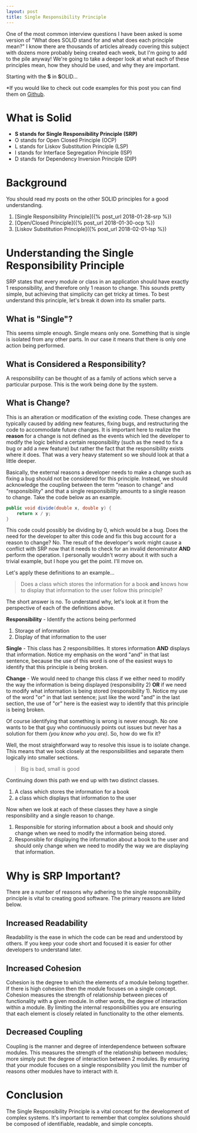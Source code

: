 ```yaml
---
layout: post
title: Single Responsibility Principle
---
```


One of the most common interview questions I have been asked is some version of "What does SOLID stand for and what does each principle mean?" I know there are thousands of articles already covering this subject with dozens more probably being created each week, but I'm going to add to the pile anyway! We're going to take a deeper look at what each of these principles mean, how they should be used, and why they are important. 

Starting with the **S** in **S**OLID...

*If you would like to check out code examples for this post you can find them on [Github](https://github.com/jesmith026/SocraticProgrammer/tree/SOLID-SRP).

# What is Solid
- **S stands for Single Responsibility Principle (SRP)**
- O stands for Open Closed Principle (OCP)
- L stands for Liskov Substitution Principle (LSP)
- I stands for Interface Segregation Principle (ISP)
- D stands for Dependency Inversion Principle (DIP)

# Background
You should read my posts on the other SOLID principles for a good understanding.

1. [Single Responsibility Principle]({% post_url 2018-01-28-srp %})
2. [Open/Closed Principle]({% post_url 2018-01-30-ocp %})
3. [Liskov Substitution Principle]({% post_url 2018-02-01-lsp %})

# Understanding the Single Responsibility Principle
SRP states that every module or class in an application should have exactly 1 responsibility, and therefore only 1 reason to change. This sounds pretty simple, but achieving that simplicity can get tricky at times. To best understand this principle, let's break it down into its smaller parts.

## What is "Single"?
This seems simple enough. Single means only one. Something that is single is isolated from any other parts. In our case it means that there is only one action being performed.

## What is Considered a Responsibility?
A responsibility can be thought of as a family of actions which serve a particular purpose. This is the work being done by the system.

## What is Change?
This is an alteration or modification of the existing code. These changes are typically caused by adding new features, fixing bugs, and restructuring the code to accommodate future changes. It is important here to realize the **reason** for a change is not defined as the events which led the developer to modify the logic behind a certain responsibility (such as the need to fix a bug or add a new feature) but rather the fact that the responsibility exists where it does. That was a very heavy statement so we should look at that a little deeper.

Basically, the external reasons a developer needs to make a change such as fixing a bug should not be considered for this principle. Instead, we should acknowledge the coupling between the term "reason to change" and "responsibility" and that a single responsibility amounts to a single reason to change. Take the code below as an example.

``` csharp
public void divide(double x, double y) {
    return x / y;
}
```

This code could possibly be dividing by 0, which would be a bug. Does the need for the developer to alter this code and fix this bug account for a reason to change? No. The result of the developer's work might cause a conflict with SRP now that it needs to check for an invalid denominator **AND** perform the operation. I personally wouldn't worry about it with such a trivial example, but I hope you get the point. I'll move on.

Let's apply these definitions to an example...

> Does a class which stores the information for a book **and** knows how to display that information to the user follow this principle?

The short answer is no. To understand why, let's look at it from the perspective of each of the definitions above.

**Responsibility** - Identify the actions being performed

1. Storage of information
2. Display of that information to the user

**Single** - This class has 2 responsibilities. It stores information **AND** displays that information. Notice my emphasis on the word "and" in that last sentence, because the use of this word is one of the easiest ways to identify that this principle is being broken.

**Change** - We would need to change this class if we either need to modify the way the information is being displayed (responsibility 2) **OR** if we need to modify what information is being stored (responsibility 1). Notice my use of the word "or" in that last sentence; just like the word "and" in the last section, the use of "or" here is the easiest way to identify that this principle is being broken.

Of course identifying that something is wrong is never enough. No one wants to be that guy who continuously points out issues but never has a solution for them *(you know who you are)*. So, how do we fix it?

Well, the most straightforward way to resolve this issue is to isolate change. This means that we look closely at the responsibilities and separate them logically into smaller sections.

> Big is bad, small is good

Continuing down this path we end up with two distinct classes.

1. A class which stores the information for a book
2. a class which displays that information to the user

Now when we look at each of these classes they have a single responsibility and a single reason to change.

1. Responsible for storing information about a book and should only change when we need to modify the information being stored.
2. Responsible for displaying the information about a book to the user and should only change when we need to modify the way we are displaying that information.

# Why is SRP Important?
There are a number of reasons why adhering to the single responsibility principle is vital to creating good software. The primary reasons are listed below.

## Increased Readability
Readability is the ease in which the code can be read and understood by others. If you keep your code short and focused it is easier for other developers to understand later.

## Increased Cohesion
Cohesion is the degree to which the elements of a module belong together. If there is high cohesion then the module focuses on a single concept. Cohesion measures the strength of relationship between pieces of functionality with a given module. In other words, the degree of interaction within a module. By limiting the internal responsibilities you are ensuring that each element is closely related in functionality to the other elements.

## Decreased Coupling
Coupling is the manner and degree of interdependence between software modules. This measures the strength of the relationship between modules; more simply put: the degree of interaction between 2 modules. By ensuring that your module focuses on a single responsibility you limit the number of reasons other modules have to interact with it.

# Conclusion
The Single Responsibility Principle is a vital concept for the development of complex systems. It's important to remember that complex solutions should be composed of identifiable, readable, and simple concepts.
